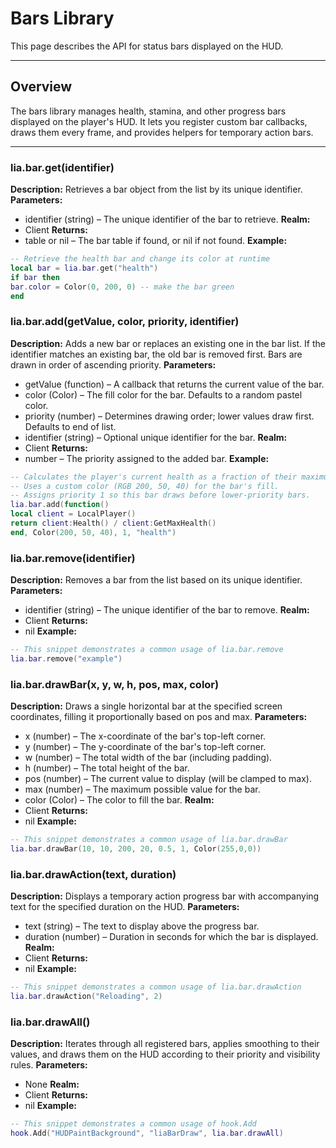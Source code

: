 # Bars Library

This page describes the API for status bars displayed on the HUD.

---

## Overview

The bars library manages health, stamina, and other progress bars displayed on the player's HUD. It lets you register custom bar callbacks, draws them every frame, and provides helpers for temporary action bars.

---

### lia.bar.get(identifier)

    
**Description:**
Retrieves a bar object from the list by its unique identifier.
**Parameters:**
* identifier (string) – The unique identifier of the bar to retrieve.
**Realm:**
* Client
**Returns:**
* table or nil – The bar table if found, or nil if not found.
**Example:**
```lua
-- Retrieve the health bar and change its color at runtime
local bar = lia.bar.get("health")
if bar then
bar.color = Color(0, 200, 0) -- make the bar green
end
```

### lia.bar.add(getValue, color, priority, identifier)

    
**Description:**
Adds a new bar or replaces an existing one in the bar list.
If the identifier matches an existing bar, the old bar is removed first.
Bars are drawn in order of ascending priority.
**Parameters:**
* getValue (function) – A callback that returns the current value of the bar.
* color (Color) – The fill color for the bar. Defaults to a random pastel color.
* priority (number) – Determines drawing order; lower values draw first. Defaults to end of list.
* identifier (string) – Optional unique identifier for the bar.
**Realm:**
* Client
**Returns:**
* number – The priority assigned to the added bar.
**Example:**
```lua
-- Calculates the player's current health as a fraction of their maximum health.
-- Uses a custom color (RGB 200, 50, 40) for the bar's fill.
-- Assigns priority 1 so this bar draws before lower-priority bars.
lia.bar.add(function()
local client = LocalPlayer()
return client:Health() / client:GetMaxHealth()
end, Color(200, 50, 40), 1, "health")
```

### lia.bar.remove(identifier)

    
**Description:**
Removes a bar from the list based on its unique identifier.
**Parameters:**
* identifier (string) – The unique identifier of the bar to remove.
**Realm:**
* Client
**Returns:**
* nil
**Example:**
```lua
-- This snippet demonstrates a common usage of lia.bar.remove
lia.bar.remove("example")
```

### lia.bar.drawBar(x, y, w, h, pos, max, color)

    
**Description:**
Draws a single horizontal bar at the specified screen coordinates,
filling it proportionally based on pos and max.
**Parameters:**
* x (number) – The x-coordinate of the bar's top-left corner.
* y (number) – The y-coordinate of the bar's top-left corner.
* w (number) – The total width of the bar (including padding).
* h (number) – The total height of the bar.
* pos (number) – The current value to display (will be clamped to max).
* max (number) – The maximum possible value for the bar.
* color (Color) – The color to fill the bar.
**Realm:**
* Client
**Returns:**
* nil
**Example:**
```lua
-- This snippet demonstrates a common usage of lia.bar.drawBar
lia.bar.drawBar(10, 10, 200, 20, 0.5, 1, Color(255,0,0))
```

### lia.bar.drawAction(text, duration)

    
**Description:**
Displays a temporary action progress bar with accompanying text
for the specified duration on the HUD.
**Parameters:**
* text (string) – The text to display above the progress bar.
* duration (number) – Duration in seconds for which the bar is displayed.
**Realm:**
* Client
**Returns:**
* nil
**Example:**
```lua
-- This snippet demonstrates a common usage of lia.bar.drawAction
lia.bar.drawAction("Reloading", 2)
```

### lia.bar.drawAll()

    
**Description:**
Iterates through all registered bars, applies smoothing to their values,
and draws them on the HUD according to their priority and visibility rules.
**Parameters:**
* None
**Realm:**
* Client
**Returns:**
* nil
**Example:**
```lua
-- This snippet demonstrates a common usage of hook.Add
hook.Add("HUDPaintBackground", "liaBarDraw", lia.bar.drawAll)
```
